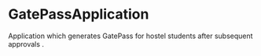 # GatePassApplication
Application which generates GatePass for hostel students after subsequent approvals .

